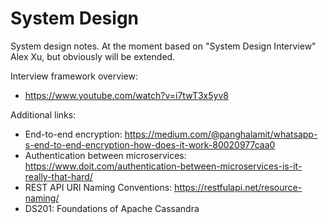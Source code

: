 # System Design
System design notes. At the moment based on "System Design Interview" Alex Xu, but obviously will be extended.

Interview framework overview:
- https://www.youtube.com/watch?v=i7twT3x5yv8

Additional links:
- End-to-end encryption: https://medium.com/@panghalamit/whatsapp-s-end-to-end-encryption-how-does-it-work-80020977caa0
- Authentication between microservices: https://www.doit.com/authentication-between-microservices-is-it-really-that-hard/
- REST API URI Naming Conventions: https://restfulapi.net/resource-naming/
- DS201: Foundations of Apache Cassandra
